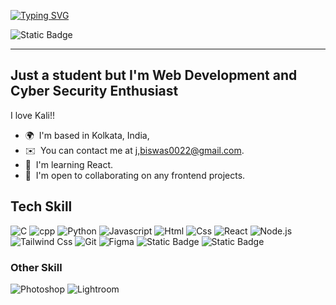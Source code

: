 <div align="left">

[![Typing SVG](https://readme-typing-svg.herokuapp.com?font=Fira+Code&size=35&duration=3000&pause=1000&color=F7F7F7&width=435&lines=Hello+%3C+coder+%2F+%3E+!;I'm+Jyotiska+Biswas)](https://git.io/typing-svg)

![Static Badge](https://img.shields.io/badge/j.biswas0022%40gmail.com-white?style=social&logo=gmail&logoColor=black&color=white&link=j.biswas0022%40gmail.com)

---
Just a student but I'm Web Development and Cyber Security Enthusiast
--------------------------------------------------------------------

I love Kali!!

* 🌍  I'm based in Kolkata, India,
* ✉️  You can contact me at [j,biswas0022@gmail.com](mailto:j,biswas0022@gmail.com).
* 🧠  I'm learning React.
* 🤝  I'm open to collaborating on any frontend projects.
  <!---* 🖥️  See my portfolio at [My WebSite](http://mywebsite.com)--->

## Tech Skill
![C](https://img.shields.io/badge/C-00599C?style=flat&logo=c&logoColor=white) 
![cpp](https://img.shields.io/badge/C%2B%2B-white?style=flat&logo=cplusplus&logoColor=black&color=white)
![Python](https://img.shields.io/badge/Python-FFD43B?style=flat&logo=python&logoColor=darkgreen)
![Javascript](https://img.shields.io/badge/JavaScript-323330?style=flat&logo=javascript&logoColor=F7DF1E)
![Html](https://img.shields.io/badge/HTML5-E34F26?style=flat&logo=html5&logoColor=white)
![Css](https://img.shields.io/badge/CSS3-1572B6?style=flat&logo=css3&logoColor=white)
![React](https://img.shields.io/badge/React-111?style=flat&logo=react&logoColor=blue)
![Node.js](https://img.shields.io/badge/Node.js-yellow?style=flat&logo=node.js&logoColor=white&color=yellow)
![Tailwind Css](https://img.shields.io/badge/Tailwind%20Css-237?style=flat&logo=tailwindcss)
![Git](https://img.shields.io/badge/GIT-E44C30?style=flat&logo=git&logoColor=white)
![Figma](https://img.shields.io/badge/Figma-red?style=flat&logo=figma&logoColor=white&color=red)
![Static Badge](https://img.shields.io/badge/Linux-white?style=flat&logo=linux&logoColor=black&color=green)
![Static Badge](https://img.shields.io/badge/Kali%20Linux-white?style=flat&logo=kalilinux&logoColor=black&color=purple)


### Other Skill
![Photoshop](https://img.shields.io/badge/Photoshop-black?style=flat&logo=adobephotoshop&logoColor=blue&color=a38b62)
![Lightroom](https://img.shields.io/badge/Lightroom-white?style=flat&logo=adobelightroom&logoColor=black&color=white)

<div>


